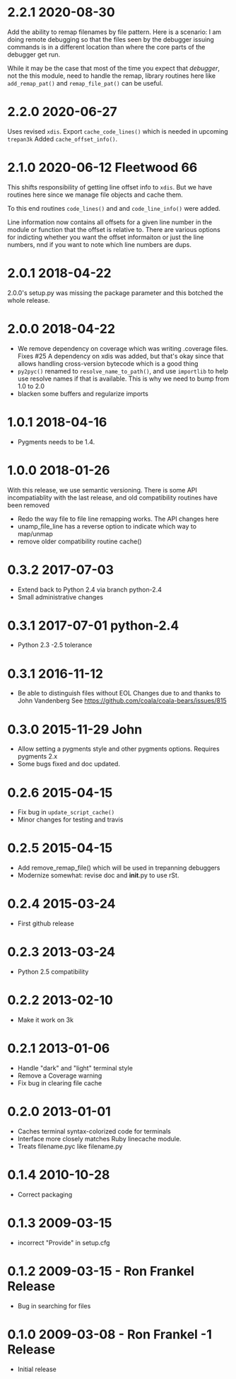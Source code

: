 2.2.1 2020-08-30
================

Add the ability to remap filenames by file pattern. Here is a scenario:
I am doing remote debugging so that the files seen by the debugger issuing commands is
in a different location than where the core parts of the debugger get run.

While it may be the case that most of the time you expect that
_debugger_, not the this module, need to handle the remap, library routines
here like `add_remap_pat()` and `remap_file_pat()` can be useful.


2.2.0 2020-06-27
================

Uses revised `xdis`. Export `cache_code_lines()` which is needed in upcoming `trepan3k`
Added  `cache_offset_info()`.

2.1.0 2020-06-12 Fleetwood 66
==============================

This shifts responsibility of getting line offset info to `xdis`. But we have routines here
since we manage file objects and cache them.

To this end routines `code_lines()` and and `code_line_info()` were added.

Line information now contains all offsets for a given line number in
the module or function that the offset is relative to. There are various options
for indicting whether you want the offset informaiton or just the line numbers,
nnd if you want to note which line numbers are dups.

2.0.1 2018-04-22
================

2.0.0's setup.py was missing the package parameter and this botched the whole release.

2.0.0 2018-04-22
================

* We remove dependency on coverage which was writing .coverage files. Fixes #25
  A dependency on xdis was added, but that's okay since that allows handling
  cross-version bytecode which is a good thing
* `py2pyc()` renamed to `resolve_name_to_path()`, and use `importlib` to help
  use resolve names if that is available. This is why we need to bump from 1.0 to 2.0
* blacken some buffers and regularize imports

1.0.1 2018-04-16
=================

- Pygments needs to be 1.4.

1.0.0 2018-01-26
================

With this release, we use semantic versioning. There is
some API incompatiablity with the last release, and old
compatibility routines have been removed

- Redo the way file to file line remapping works. The API changes here
- unamp_file_line has a reverse option to indicate which way to map/unmap
- remove older compatibility routine cache()

0.3.2 2017-07-03
================

- Extend back to Python 2.4 via branch python-2.4
- Small administrative changes

0.3.1 2017-07-01 python-2.4
===========================

- Python 2.3 -2.5 tolerance

0.3.1 2016-11-12
================

- Be able to distinguish files without EOL
  Changes due to and thanks to John Vandenberg
  See https://github.com/coala/coala-bears/issues/815

0.3.0 2015-11-29 John
=====================

- Allow setting a pygments style and other pygments options.  Requires pygments 2.x
- Some bugs fixed and doc updated.

0.2.6 2015-04-15
================

- Fix bug in `update_script_cache()`
- Minor changes for testing and travis

0.2.5 2015-04-15
================

- Add remove_remap_file() which will be used in trepanning debuggers
- Modernize somewhat: revise doc and __init__.py to use rSt.

0.2.4 2015-03-24
================

- First github release

0.2.3 2013-03-24
=================

- Python 2.5 compatibility

0.2.2 2013-02-10
=================

- Make it work on 3k

0.2.1 2013-01-06
================

- Handle "dark" and "light" terminal style
- Remove a Coverage warning
- Fix bug in clearing file cache

0.2.0 2013-01-01
================

- Caches terminal syntax-colorized code for terminals
- Interface more closely matches Ruby linecache module.
- Treats filename.pyc like filename.py

0.1.4 2010-10-28
================

- Correct packaging

0.1.3 2009-03-15
================

- incorrect "Provide" in setup.cfg

0.1.2 2009-03-15 - Ron Frankel Release
======================================

- Bug in searching for files

0.1.0 2009-03-08 - Ron Frankel -1 Release
=========================================

- Initial release
